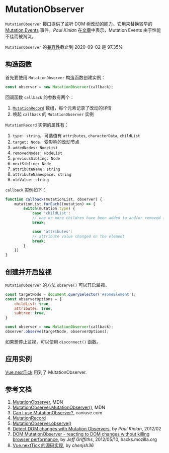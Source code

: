 # MutationObserver

`MutationObserver` 接口提供了监听 DOM 树改动的能力。它用来替换较早的 [Mutation Events](https://developer.mozilla.org/en-US/docs/DOM/Mutation_events) 事件。*Paul Kinlan* 在[文章][4]中表示，Mutation Events 由于性能不佳而被淘汰。

`MutationObserver` 的[兼容性][1]截止到 2020-09-02 是 97.35%

## 构造函数

首先要使用 `MutationObserver` 构造函数创建实例：

```js
const observer = new MutationObserver(callback);
```

回调函数 `callback` 的参数有两个：

1. [`MutationRecord`][2] 数组，每个元素记录了改动的详情
1. 唤起 `callback` 的 `MutationObserver` 实例

`MutationRecord` 实例的属性有：

1. `type: string`，可选值有 `attributes`, `characterData`, `childList`
1. `target: Node`，受影响的改动节点
1. `addedNodes: NodeList`
1. `removedNodes: NodeList`
1. `previousSibling: Node`
1. `nextSibling: Node`
1. `attributeName: string`
1. `attributeNamespace: string`
1. `oldValue: string`

`callback` 实例如下：

```js
function callback(mutationList, observer) {
    mutationList.forEach((mutation) => {
        switch(mutation.type) {
            case 'childList':
            // one or more children have been added to and/or removed from the tree
            break;

            case 'attributes':
            // attribute value changed on the element
            break;
        }
    })
}
```

## 创建并开启监视

`MutationObserver` 的方法 `observe()` 可以开启监视。

```js
const targetNode = document.querySelector('#someElement');
const observerOptions = {
    childList: true,
    attributes: true,
    subtree: true,
}

const observer = new MutationObserver(callback);
observer.observe(targetNode, observerOptions);
```

如果想停止监视，可以使用 `disconnect()` 函数。

## 应用实例

[Vue.nextTick][6] 用到了 MutationObserver.

## 参考文档

1. [MutationObserver](https://developer.mozilla.org/en-US/docs/Web/API/MutationObserver), MDN
1. [MutationObserver.MutationObserver()](https://developer.mozilla.org/en-US/docs/Web/API/MutationObserver/MutationObserver), MDN
1. [Can I use MutationObserver?][1], caniuse.com
1. [MutationRecord][2]
1. [MutationObserver.observe()][3]
1. [Detect DOM changes with Mutation Observers][4], by *Paul Kinlan*, 2012/02
1. [DOM MutationObserver - reacting to DOM changes without killing browser performance][5], by *Jeff Griffiths*, 2012/05/10, hacks.mozilla.org
1. [Vue.nextTick 的源码实现][6], by *chenjsh36*

[1]: https://caniuse.com/#search=MutationObserver "Can I use MutationObserver?"
[2]: https://developer.mozilla.org/en-US/docs/Web/API/MutationRecord "MutationRecord"
[3]: https://developer.mozilla.org/en-US/docs/Web/API/MutationObserver/observe "MutationObserver.observe()"
[4]: https://developers.google.cn/web/updates/2012/02/Detect-DOM-changes-with-Mutation-Observers "Detect DOM changes with Mutation Observers"
[5]: https://hacks.mozilla.org/2012/05/dom-mutationobserver-reacting-to-dom-changes-without-killing-browser-performance/ "DOM MutationObserver - reacting to DOM changes without killing browser performance"
[6]: https://github.com/chenjsh36/NotesOfVue/blob/master/Vue_8.md "nextTick 的源码实现"

